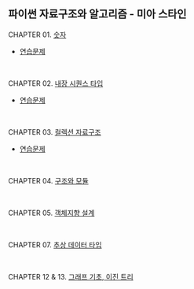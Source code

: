 ## 파이썬 자료구조와 알고리즘 - 미아 스타인



CHAPTER 01. [숫자](https://github.com/SJ12896/TIL/blob/master/book/miastein/1.md)

- [연습문제](https://github.com/SJ12896/TIL/blob/master/book/miastein/1_.md)

<br/>

CHAPTER 02. [내장 시퀀스 타입](https://github.com/SJ12896/TIL/blob/master/book/miastein/2.md)

- [연습문제](https://github.com/SJ12896/TIL/blob/master/book/miastein/2_.md)

<br/>

CHAPTER 03. [컬렉션 자료구조](https://github.com/SJ12896/TIL/blob/master/book/miastein/3.md)

- [연습문제](https://github.com/SJ12896/TIL/blob/master/book/miastein/3_.md)

<br/>

CHAPTER 04. [구조와 모듈](https://github.com/SJ12896/TIL/blob/master/book/miastein/4.md)

<br/>

CHAPTER 05. [객체지향 설계](https://github.com/SJ12896/TIL/blob/master/book/miastein/5.md)

<br/>

CHAPTER 07. [추상 데이터 타입](https://github.com/SJ12896/TIL/blob/master/book/miastein/7.md)

<br/>

CHAPTER 12 & 13. [그래프 기초, 이진 트리](https://github.com/SJ12896/TIL/blob/master/book/miastein/12.md)